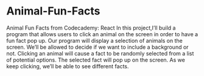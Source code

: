 # Animal-Fun-Facts
Animal Fun Facts from Codecademy: React
In this project,I’ll build a program that allows users to click an animal on the screen in order to have a fun fact pop up.
Our program will display a selection of animals on the screen. We’ll be allowed to decide if we want to include a background or not. Clicking an animal will cause a fact to be randomly selected from a list of potential options. The selected fact will pop up on the screen. As we keep clicking, we’ll be able to see different facts.
